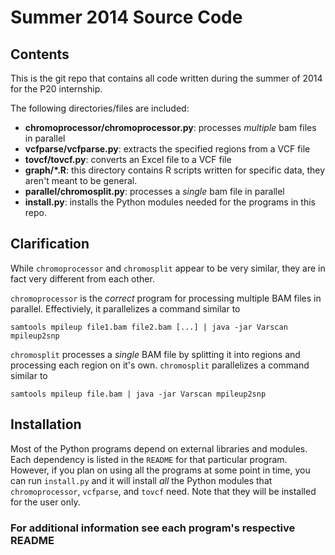 # Summer 2014 Source Code
## Contents
This is the git repo that contains all code written during the summer of 2014
for the P20 internship.

The following directories/files are included:

* __chromoprocessor/chromoprocessor.py__: processes _multiple_ bam files in
parallel
* __vcfparse/vcfparse.py__: extracts the specified regions from a VCF file
* __tovcf/tovcf.py__: converts an Excel file to a VCF file
* __graph/*.R__: this directory contains R scripts written for specific data,
they aren't meant to be general.
* __parallel/chromosplit.py__: processes a _single_ bam file in parallel
* __install.py__: installs the Python modules needed for the programs in this
repo.

## Clarification
While `chromoprocessor` and `chromosplit` appear to be very similar, they are in
fact very different from each other.

`chromoprocessor` is the _correct_ program for processing multiple BAM files in
parallel. Effectiviely, it parallelizes a command similar to

    samtools mpileup file1.bam file2.bam [...] | java -jar Varscan mpileup2snp

`chromosplit` processes a _single_ BAM file by splitting it into regions and
processing each region on it's own. `chromosplit` parallelizes a command similar
to

    samtools mpileup file.bam | java -jar Varscan mpileup2snp

## Installation
Most of the Python programs depend on external libraries and modules. Each
dependency is listed in the `README` for that particular program. However, if
you plan on using all the programs at some point in time, you can run
`install.py` and it will install _all_ the Python modules that
`chromoprocessor`, `vcfparse`, and `tovcf` need. Note that they will be
installed for the user only.

### For additional information see each program's respective README
